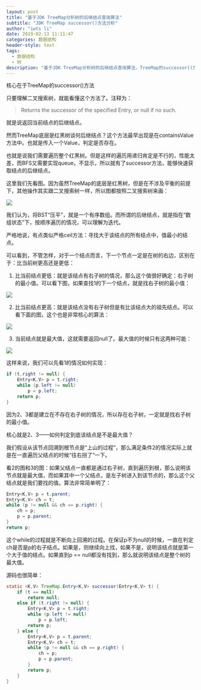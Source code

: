 ```yaml
---
layout: post
title: "基于JDK TreeMap分析树的后继结点查询算法"
subtitle: "JDK TreeMap successor()方法分析"
author: "iwts li"
date: 2019-02-13 11:11:47
categories: 数据结构
header-style: text
tags:
  - 数据结构
  - 树
description: "基于JDK TreeMap分析树的后继结点查询算法，TreeMap的successor()方法分析"
---
```


核心在于TreeMap的successor()方法

只要理解二叉搜索树，就能看懂这个方法了。注释为：

> Returns the successor of the specified Entry, or null if no such.

就是说返回当前结点的后继结点。

然而TreeMap底层是红黑树谈何后继结点？这个方法最早出现是在containsValue方法中。也就是传入一个Value，判定是否存在。

也就是说我们需要遍历整个红黑树。但是这样的遍历用递归肯定是不行的，性能太差，而BFS又需要实现queue，不显示，所以就有了successor方法，能够快速获取结点的后继结点。

这里我们先看图。因为虽然TreeMap的底层是红黑树，但是在不涉及平衡的前提下，其他操作其实跟二叉搜索树一样，所以图都按照二叉搜索树来画：

![](https://cdn.jsdelivr.net/gh/iwts/blog-imgs-repo/202405232356591.png)

我们认为，将BST“压平”，就是一个有序数组。而所谓的后继结点，就是指在“数组状态”下，按顺序遍历的情况，可以理解为迭代。

严格地说，有点类似严格ceil方法：寻找大于该结点的所有结点中，值最小的结点。

可以看到，不管怎样，对于一个结点而言，下一个节点一定是在树的右边，区别在于：比当前树更高还是更低：

1. 比当前结点更低：就是该结点有右子树的情况，那么这个值很好确定：右子树的最小值。可以看下图，如果查找1的下一个结点，就是找右子树的最小值：

![](https://cdn.jsdelivr.net/gh/iwts/blog-imgs-repo/202405232357266.png)

2. 比当前结点更高：就是该结点没有右子树但是有比该结点大的祖先结点。可以看下面的图，这个也是非常核心的算法：

![](https://cdn.jsdelivr.net/gh/iwts/blog-imgs-repo/202405232357868.png)

3. 当前结点就是最大值，这就需要返回null了。最大值的时候只有这两种可能：

![](https://cdn.jsdelivr.net/gh/iwts/blog-imgs-repo/202405232358151.png)

这样来说，我们可以先看1的情况如何实现：

```java
if (t.right != null) {
    Entry<K,V> p = t.right;
    while (p.left != null)
        p = p.left;
    return p;
}
```

因为2、3都是建立在不存在右子树的情况，所以存在右子树，一定就是找右子树的最小值。

核心就是2、3——如何判定到底该结点是不是最大值？

我们假设从该节点回溯到根节点是“上山的过程”，那么满足条件2的情况实际上就是在一直遍历父结点的时候“往右拐了”一下。

看2的图和3的图：如果父结点一直都是通过右子树，直到遍历到根，那么说明该节点就是最大值，而如果其中一个父结点，是左子树进入到该节点的，那么这个父结点就是我们要找的值。算法非常简单明了：

```java
Entry<K,V> p = t.parent;
Entry<K,V> ch = t;
while (p != null && ch == p.right) {
    ch = p;
    p = p.parent;
}
return p;
```

这个while的过程就是不断向上回溯的过程。在保证p不为null的时候，一直在判定ch是否是p的右子结点。如果是，则继续向上找，如果不是，说明该结点就是第一个大于值的结点。如果直到p == null都没有找到，那么就说明该结点是整个树的最大值。

源码也很简单：

```java
static <K,V> TreeMap.Entry<K,V> successor(Entry<K,V> t) {
    if (t == null)
        return null;
    else if (t.right != null) {
        Entry<K,V> p = t.right;
        while (p.left != null)
            p = p.left;
        return p;
    } else {
        Entry<K,V> p = t.parent;
        Entry<K,V> ch = t;
        while (p != null && ch == p.right) {
            ch = p;
            p = p.parent;
        }
        return p;
    }
}
```
